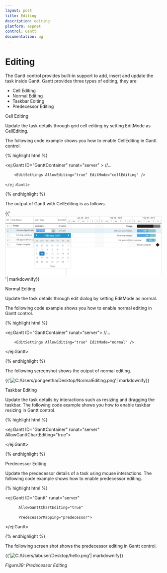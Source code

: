 ```yaml
---
layout: post
title: Editing
description: editing
platform: aspnet
control: Gantt
documentation: ug
---
```


# Editing

The Gantt control provides built-in support to add, insert and update the task inside Gantt. Gantt provides three types of editing, they are:

* Cell Editing
* Normal Editing
* Taskbar Editing
* Predecessor Editing



Cell Editing

Update the task details through grid cell editing by setting EditMode as CellEditing.

The following code example shows you how to enable CellEditing in Gantt control.



{% highlight html %}

<ej:Gantt ID="GanttContainer" runat="server" > //…

        <EditSettings AllowEditing="true" EditMode="cellEditing" />

    </ej:Gantt>





{% endhighlight %}



The output of Gantt with CellEditing is as follows.



{{'![](Editing_images/Editing_img1.png)'| markdownify}} 



Normal Editing

Update the task details through edit dialog by setting EditMode as normal.

The following code example shows you how to enable normal editing in Gantt control.

{% highlight html %}



<ej:Gantt ID="GanttContainer" runat="server"> //…

        <EditSettings AllowEditing="true" EditMode="normal" />

 </ej:Gantt>



{% endhighlight %}



The following screenshot shows the output of normal editing.



{{'![C:/Users/pongeetha/Desktop/NormalEditing.png](Editing_images/Editing_img2.png)'| markdownify}} 



Taskbar Editing

Update the task details by interactions such as resizing and dragging the taskbar. The following code example shows you how to enable taskbar resizing in Gantt control.



{% highlight html %}



<ej:Gantt ID="GanttContainer" runat="server" AllowGanttChartEditing="true">

</ej:Gantt>



{% endhighlight %}





Predecessor Editing

Update the predecessor details of a task using mouse interactions. The following code example shows how to enable predecessor editing.





{% highlight html %}



<ej:Gantt ID="Gantt" runat="server" 

          AllowGanttChartEditing="true"

          PredecessorMapping="predecessor">



 </ej:Gantt>



{% endhighlight %}



The following screen shot shows the predecessor editing in Gantt control.

{{'![C:/Users/labuser/Desktop/hello.png](Editing_images/Editing_img3.png)'| markdownify}} 



_Figure39: Predecessor Editing_

